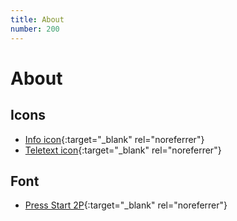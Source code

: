 ```yaml
---
title: About
number: 200
---
```

# About


## Icons
* [Info icon](https://commons.wikimedia.org/wiki/File:Infobox_info_icon.svg){:target="_blank" rel="noreferrer"}
* [Teletext icon](https://commons.wikimedia.org/wiki/File:IEC_60417_-_Ref-No_5463.svg){:target="_blank" rel="noreferrer"}

## Font

* [Press Start 2P](https://fonts.google.com/specimen/Press+Start+2P/about){:target="_blank" rel="noreferrer"}
